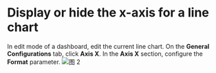 # Display or hide the x-axis for a line chart

In edit mode of a dashboard, edit the current line chart. On the **General Configurations** tab, click **Axis X**. In the **Axis X** section, configure the **Format** parameter.
![图 2](/img/src/en/visulization/lineChart/setXFormat/setXFormat2.png) 